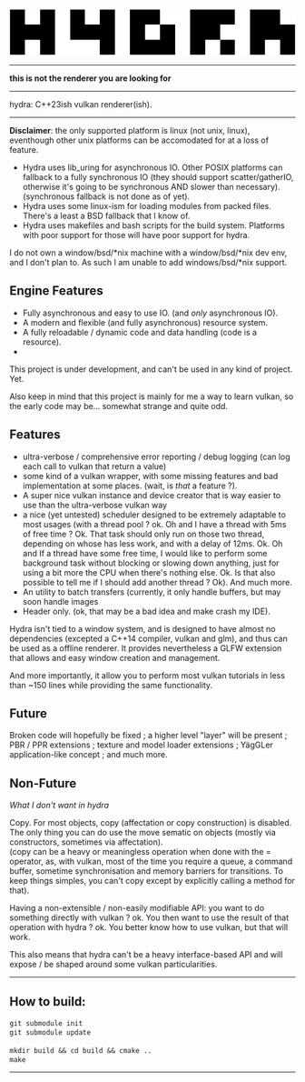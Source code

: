 ![hydra](data/images/hydra-logo.png)

---

**this is not the renderer you are looking for**


---

hydra: C++23ish vulkan renderer(ish).

---

**Disclaimer**: the only supported platform is linux (not unix, linux), eventhough other unix platforms
can be accomodated for at a loss of feature.

 - Hydra uses lib_uring for asynchronous IO. Other POSIX platforms can fallback to a fully synchronous IO
   (they should support scatter/gatherIO, otherwise it's going to be synchronous AND slower than necessary).
   (synchronous fallback is not done as of yet).
 - Hydra uses some linux-ism for loading modules from packed files.
   There's a least a BSD fallback that I know of.
 - Hydra uses makefiles and bash scripts for the build system. Platforms with poor support for those will have
   poor support for hydra.

I do not own a window/bsd/\*nix machine with a window/bsd/\*nix dev env, and I don't plan to.
As such I am unable to add windows/bsd/\*nix support.

## Engine Features

 - Fully asynchronous and easy to use IO. (and _only_ asynchronous IO).
 - A modern and flexible (and fully asynchronous) resource system.
 - A fully reloadable / dynamic code and data handling (code is a resource).
 - 



This project is under development, and can't be used in any kind of project.
Yet.

Also keep in mind that this project is mainly for me a way to learn vulkan, so
the early code may be... somewhat strange and quite odd.

## Features

- ultra-verbose / comprehensive error reporting / debug logging
  (can log each call to vulkan that return a value)
- some kind of a vulkan wrapper, with some missing features and bad
  implementation at some places. (wait, is _that_ a feature ?).
- A super nice vulkan instance and device creator that is way easier to use
  than the ultra-verbose vulkan way
- a nice (yet untested) scheduler designed to be extremely adaptable to most
  usages (with a thread pool ? ok. Oh and I have a thread with 5ms of free time ?
  Ok. That task should only run on those two thread, depending on whose has less
  work, and with a delay of 12ms. Ok. Oh and If a thread have some free time, I
  would like to perform some background task without blocking or slowing down
  anything, just for using a bit more the CPU when there's nothing else. Ok.
  Is that also possible to tell me if I should add another thread ? Ok). And
  much more.
- An utility to batch transfers (currently, it only handle buffers, but may
  soon handle images
- Header only. (ok, that may be a bad idea and make crash my IDE).

Hydra isn't tied to a window system, and is designed to have almost no
dependencies (excepted a C++14 compiler, vulkan and glm), and thus can be used
as a offline renderer. It provides nevertheless a GLFW extension that allows
and easy window creation and management.

And more importantly, it allow you to perform most vulkan tutorials in less than
~150 lines while providing the same functionality.

## Future

Broken code will hopefully be fixed ; a higher level "layer" will be present ;
PBR / PPR extensions ; texture and model loader extensions ;
YägGLer application-like concept ; and much more.

## Non-Future

_What I don't want in hydra_


Copy. For most objects, copy (affectation or copy construction) is disabled.
The only thing you can do use the move sematic on objects (mostly via
constructors, sometimes via affectation).<br/>
(copy can be a heavy or meaningless operation when done with the = operator,
as, with vulkan, most of the time you require a queue, a command buffer,
sometime synchronisation and memory barriers for transitions. To keep things
simples, you can't copy except by explicitly calling a method for that).


Having a non-extensible / non-easily modifiable API: you want to do
something directly with vulkan ? ok. You then want to use the result of that
operation with hydra ? ok. You better know how to use vulkan, but that will
work.

This also means that hydra can't be a heavy interface-based API and will expose
/ be shaped around some vulkan particularities.


---

## How to build:
```
git submodule init
git submodule update

mkdir build && cd build && cmake ..
make
```

---


